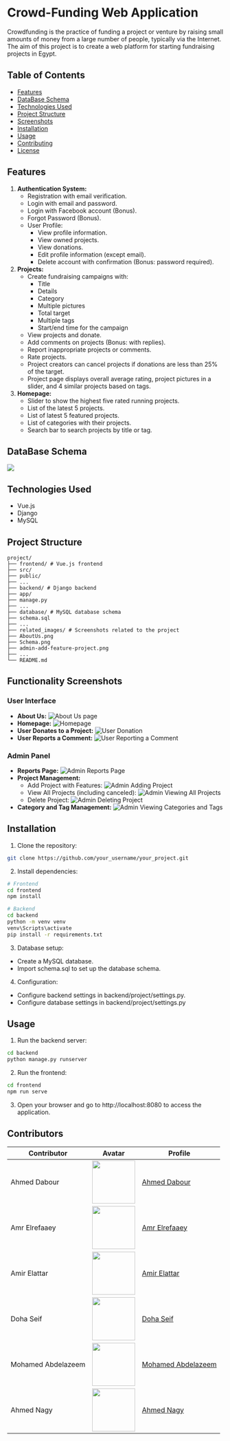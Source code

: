 # Crowd-Funding Web Application

Crowdfunding is the practice of funding a project or venture by raising small amounts of money from a large number of people, typically via the Internet. The aim of this project is to create a web platform for starting fundraising projects in Egypt.

## Table of Contents

- [Features](#features)
- [DataBase Schema](#DataBase-Schema)
- [Technologies Used](#technologies-used)
- [Project Structure](#project-structure)
- [Screenshots](#screenshots)
- [Installation](#installation)
- [Usage](#usage)
- [Contributing](#contributing)
- [License](#license)



## Features

1. **Authentication System:**
   - Registration with email verification.
   - Login with email and password.
   - Login with Facebook account (Bonus).
   - Forgot Password (Bonus).
   - User Profile:
     - View profile information.
     - View owned projects.
     - View donations.
     - Edit profile information (except email).
     - Delete account with confirmation (Bonus: password required).
2. **Projects:**
   - Create fundraising campaigns with:
     - Title
     - Details
     - Category
     - Multiple pictures
     - Total target
     - Multiple tags
     - Start/end time for the campaign
   - View projects and donate.
   - Add comments on projects (Bonus: with replies).
   - Report inappropriate projects or comments.
   - Rate projects.
   - Project creators can cancel projects if donations are less than 25% of the target.
   - Project page displays overall average rating, project pictures in a slider, and 4 similar projects based on tags.
3. **Homepage:**
   - Slider to show the highest five rated running projects.
   - List of the latest 5 projects.
   - List of latest 5 featured projects.
   - List of categories with their projects.
   - Search bar to search projects by title or tag.

## DataBase Schema
 ![](related_images/Schema.png)

## Technologies Used

- Vue.js
- Django
- MySQL

## Project Structure
```
project/
├── frontend/ # Vue.js frontend
├── src/
├── public/
├── ...
├── backend/ # Django backend
├── app/
├── manage.py
├── ...
├── database/ # MySQL database schema
├── schema.sql
├── ...
├── related_images/ # Screenshots related to the project
├── AboutUs.png
├── Schema.png
├── admin-add-feature-project.png
├── ...
└── README.md

```

## Functionality Screenshots

### User Interface

* **About Us:** ![About Us page](related_images/AboutUs.png)
* **Homepage:** ![Homepage](related_images/home-page.png)
* **User Donates to a Project:** ![User Donation](related_images/user-donate.png)
* **User Reports a Comment:** ![User Reporting a Comment](related_images/user-report-a-comment.png)

### Admin Panel

* **Reports Page:** ![Admin Reports Page](related_images/admin-reports-page.png)
* **Project Management:**
    * Add Project with Features: ![Admin Adding Project](related_images/admin-add-feature-project.png)
    * View All Projects (including canceled): ![Admin Viewing All Projects](related_images/admin-all-projects-with-canceled.png)
    * Delete Project: ![Admin Deleting Project](related_images/admin-delete-project.png)
* **Category and Tag Management:** ![Admin Viewing Categories and Tags](related_images/all-categories-and-tags.png)
## Installation

1. Clone the repository:

```bash
git clone https://github.com/your_username/your_project.git
```
2. Install dependencies:
```bash
# Frontend
cd frontend
npm install

# Backend
cd backend
python -m venv venv
venv\Scripts\activate
pip install -r requirements.txt
```
3. Database setup:
- Create a MySQL database.
- Import schema.sql to set up the database schema.

4. Configuration:
- Configure backend settings in backend/project/settings.py.
- Configure database settings in backend/project/settings.py

## Usage
1. Run the backend server:
```bash
cd backend
python manage.py runserver
```
2. Run the frontend:
```bash
cd frontend
npm run serve
```
3. Open your browser and go to http://localhost:8080 to access the application.
## Contributors

| Contributor | Avatar | Profile |
|-------------|--------|---------|
| Ahmed Dabour | <img src="https://avatars.githubusercontent.com/u/90671017?v=4" width="100" height="100"> | [Ahmed Dabour](https://github.com/dabour1) |
| Amr Elrefaaey | <img src="https://avatars.githubusercontent.com/u/156538554?v=4" width="100" height="100"> | [Amr Elrefaaey](https://github.com/amr-hc) |
| Amir Elattar | <img src="https://avatars.githubusercontent.com/u/120283848?v=4" width="100" height="100"> | [Amir Elattar](https://github.com/Ameer-Elattar) |
| Doha Seif | <img src="https://avatars.githubusercontent.com/u/92125041?v=4" width="100" height="100"> | [Doha Seif](https://github.com/dohaseif2) |
| Mohamed Abdelazeem | <img src="https://avatars.githubusercontent.com/u/64663044?v=4" width="100" height="100"> | [Mohamed Abdelazeem](https://github.com/mo-abdelazem) |
| Ahmed Nagy | <img src="https://avatars.githubusercontent.com/u/116142339?v=4" width="100" height="100"> | [Ahmed Nagy](https://github.com/Blitz576) |


